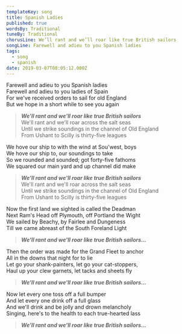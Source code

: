 ```yaml
---
templateKey: song
title: Spanish Ladies
published: true
wordsBy: Traditional
tuneBy: Traditional
chorusLine: We’ll rant and we’ll roar like true British sailors
songLine: Farewell and adieu to you Spanish ladies
tags:
  - song
  - spanish
date: 2019-03-07T08:05:12.000Z
---
```

Farewell and adieu to you Spanish ladies\
Farewell and adieu to you ladies of Spain\
For we've received orders to sail for old England\
But we hope in a short while to see you again

> ***We'll rant and we'll roar like true British sailors***\
We'll rant and we'll roar across the salt seas\
Until we strike soundings in the channel of Old England\
From Ushant to Scilly is thirty-five leagues

We hove our ship to with the wind at Sou'west, boys\
We hove our ship to, our soundings to take\
So we rounded and sounded; got forty-five fathoms\
We squared our main yard and up channel did make

> ***We'll rant and we'll roar like true British sailors***\
We'll rant and we'll roar across the salt seas\
Until we strike soundings in the channel of Old England\
From Ushant to Scilly is thirty-five leagues

Now the first land we sighted is called the Deadman\
Next Ram's Head off Plymouth, off Portland the Wight\
We sailed by Beachy, by Fairlee and Dungeness\
Till we came abreast of the South Foreland Light

> ***We'll rant and we'll roar like true British sailors...***

Then the order was made for the Grand Fleet to anchor\
All in the downs that night for to lie\
Let go your shank-painters, let go your cat-stoppers,\
Haul up your clew garnets, let tacks and sheets fly

> ***We'll rant and we'll roar like true British sailors...***

Now let every one toss off a full bumper\
And let every one drink off a full glass\
And we'll drink and be jolly and drown melancholy\
Singing, here's to the health to each true-hearted lass

> ***We'll rant and we'll roar like true British sailors...***
